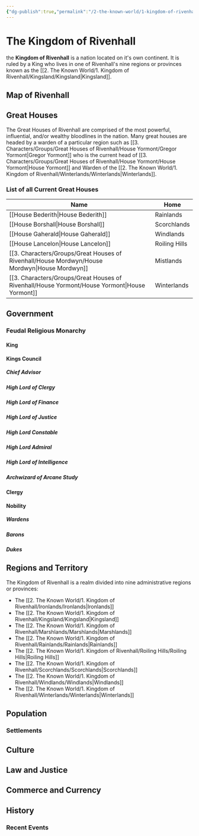```yaml
---
{"dg-publish":true,"permalink":"/2-the-known-world/1-kingdom-of-rivenhall/1-kingdom-of-rivenhall/","dgPassFrontmatter":true}
---
```


# The Kingdom of Rivenhall
the **Kingdom of Rivenhall** is a nation located on it's own continent. It is ruled by a King who lives in one of Rivenhall's nine regions or provinces known as the [[2. The Known World/1. Kingdom of Rivenhall/Kingsland/Kingsland\|Kingsland]]. 

## Map of Rivenhall

## Great Houses
The Great Houses of Rivenhall are comprised of the most powerful, influential, and/or wealthy bloodlines in the nation. Many great houses are headed by a warden of a particular region such as [[3. Characters/Groups/Great Houses of Rivenhall/House Yormont/Gregor Yormont\|Gregor Yormont]] who is the current head of [[3. Characters/Groups/Great Houses of Rivenhall/House Yormont/House Yormont\|House Yormont]] and Warden of the [[2. The Known World/1. Kingdom of Rivenhall/Winterlands/Winterlands\|Winterlands]]. 
### List of all Current Great Houses

| Name               | Home          |
| ------------------ | ------------- |
| [[House Bederith\|House Bederith]] | Rainlands     |
| [[House Borshall\|House Borshall]] | Scorchlands   |
| [[House Gaherald\|House Gaherald]] | Windlands     |
| [[House Lancelon\|House Lancelon]] | Roiling Hills |
| [[3. Characters/Groups/Great Houses of Rivenhall/House Mordwyn/House Mordwyn\|House Mordwyn]]  | Mistlands     |
| [[3. Characters/Groups/Great Houses of Rivenhall/House Yormont/House Yormont\|House Yormont]]  | Winterlands   |
## Government
### Feudal Religious Monarchy
#### King
#### Kings Council
##### Chief Advisor
##### High Lord of Clergy
##### High Lord of Finance
##### High Lord of Justice
##### High Lord Constable
##### High Lord Admiral
##### High Lord of Intelligence
##### Archwizard of Arcane Study
#### Clergy
#### Nobility
##### Wardens
##### Barons
##### Dukes

## Regions and Territory 
The Kingdom of Rivenhall is a realm divided into nine administrative regions or provinces: 
- The [[2. The Known World/1. Kingdom of Rivenhall/Ironlands/Ironlands\|Ironlands]]
- The [[2. The Known World/1. Kingdom of Rivenhall/Kingsland/Kingsland\|Kingsland]]
- The [[2. The Known World/1. Kingdom of Rivenhall/Marshlands/Marshlands\|Marshlands]]
- The [[2. The Known World/1. Kingdom of Rivenhall/Rainlands/Rainlands\|Rainlands]]
- The [[2. The Known World/1. Kingdom of Rivenhall/Roiling Hills/Roiling Hills\|Roiling Hills]]
- The [[2. The Known World/1. Kingdom of Rivenhall/Scorchlands/Scorchlands\|Scorchlands]]
- The [[2. The Known World/1. Kingdom of Rivenhall/Windlands/Windlands\|Windlands]]
- The [[2. The Known World/1. Kingdom of Rivenhall/Winterlands/Winterlands\|Winterlands]]

## Population
### Settlements
## Culture
## Law and Justice
## Commerce and Currency 
## History
### Recent Events
